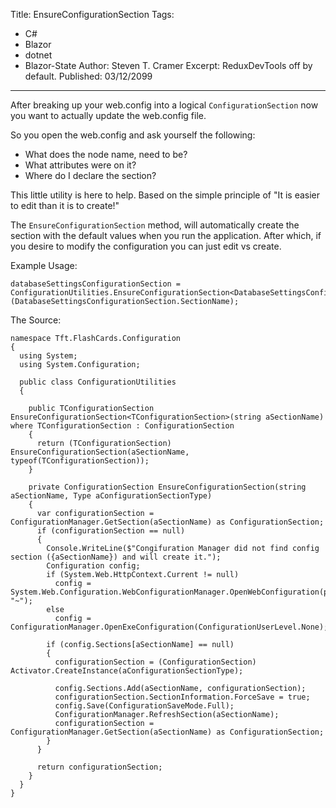 Title: EnsureConfigurationSection
Tags: 
  - C# 
  - Blazor 
  - dotnet 
  - Blazor-State
Author: Steven T. Cramer
Excerpt: ReduxDevTools off by default. 
Published: 03/12/2099
---

After breaking up your web.config into a logical `ConfigurationSection` now you want to actually update the web.config file.

So you open the web.config and ask yourself the following:

* What does the node name, need to be?  
* What attributes were on it?
* Where do I declare the section?

This little utility is here to help. Based on the simple principle of "It is easier to edit than it is to create!"  

The `EnsureConfigurationSection` method, will automatically create the section with the default values when you run the application.  After which, if you desire to modify the configuration you can just edit vs create.

Example Usage:

```
databaseSettingsConfigurationSection = ConfigurationUtilities.EnsureConfigurationSection<DatabaseSettingsConfigurationSection>(DatabaseSettingsConfigurationSection.SectionName);
```

The Source:
```
namespace Tft.FlashCards.Configuration
{
  using System;
  using System.Configuration;

  public class ConfigurationUtilities
  {

    public TConfigurationSection EnsureConfigurationSection<TConfigurationSection>(string aSectionName) where TConfigurationSection : ConfigurationSection
    {
      return (TConfigurationSection) EnsureConfigurationSection(aSectionName, typeof(TConfigurationSection));
    }

    private ConfigurationSection EnsureConfigurationSection(string aSectionName, Type aConfigurationSectionType)
    {
      var configurationSection = ConfigurationManager.GetSection(aSectionName) as ConfigurationSection;
      if (configurationSection == null)
      {
        Console.WriteLine($"Congifuration Manager did not find config section ({aSectionName}) and will create it.");
        Configuration config;
        if (System.Web.HttpContext.Current != null)
          config = System.Web.Configuration.WebConfigurationManager.OpenWebConfiguration(path: "~");
        else
          config = ConfigurationManager.OpenExeConfiguration(ConfigurationUserLevel.None);

        if (config.Sections[aSectionName] == null)
        {
          configurationSection = (ConfigurationSection) Activator.CreateInstance(aConfigurationSectionType);

          config.Sections.Add(aSectionName, configurationSection);
          configurationSection.SectionInformation.ForceSave = true;
          config.Save(ConfigurationSaveMode.Full);
          ConfigurationManager.RefreshSection(aSectionName);
          configurationSection = ConfigurationManager.GetSection(aSectionName) as ConfigurationSection;
        }
      }

      return configurationSection;
    }
  }
}
```

